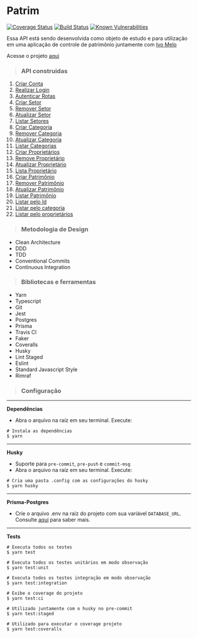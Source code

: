 # Patrim

[![Coverage Status](https://coveralls.io/repos/github/vineboneto/patrim-api/badge.svg?branch=master)](https://coveralls.io/github/vineboneto/patrim-api?branch=master) [![Build Status](https://travis-ci.org/vineboneto/patrim-api.svg?branch=master)](https://travis-ci.com/vineboneto/patrim-api) [![Known Vulnerabilities](https://snyk.io/test/github/vineboneto/patrim-api/badge.svg)](https://snyk.io/test/github/vineboneto/patrim-api)



Essa API está sendo desenvolvida como objeto de estudo e para utilização em uma aplicação de controle de patrimônio juntamente com [Ivo Melo](https://github.com/evil988)

Acesse o projeto [aqui](https://drive.google.com/file/d/1fjLYJtOZnry36GtrmEzdqkgve9VvPRpA/view?usp=sharing)

> ### API construidas

  1. [Criar Conta](./requirements/account/signup.md)
  2. [Realizar Login](./requirements/account/login.md)
  3. [Autenticar Rotas](./requirements/account/auth-middleware.md)
  4. [Criar Setor](./requirements/sector/add-sector.md)
  5. [Remover Setor](./requirements/sector/delete-sector.md)
  6. [Atualizar Setor](./requirements/sector/update-sector.md)
  7. [Listar Setores](./requirements/sector/load-sectors.md)
  8. [Criar Categoria](./requirements/category/add-category.md)
  9. [Remover Categoria](./requirements/category/delete-category.md)
  10. [Atualizar Categoria](./requirements/category/update-category.md)
  11. [Listar Categorias](./requirements/category/load-categories.md)
  12. [Criar Proprietários](./requirements/owner/add-owner.md)
  13. [Remove Proprietário](./requirements/owner/delete-owner.md)
  14. [Atualizar Proprietário](./requirements/owner/update-owner.md.md)
  15. [Lista Proprietário](./requirements/owner/load-owners.md)
  16. [Criar Patrimônio](./requirements/patrimony/add-patrimonies.md)
  17. [Remover Patrimônio](./requirements/patrimony/delete-patrimony.md)
  18. [Atualizar Patrimônio](./requirements/patrimony/update-patrimonies.md)
  19. [Listar Patrimônio](./requirements/patrimony/load-patrimonies.md)
  20. [Listar pelo Id](./requirements/patrimony/load-patrimony-by-id.md)
  21. [Listar pelo categoria](./requirements/patrimony/load-patrimonies-by-categories.md)
  22. [Listar pelo proprietários](./requirements/patrimony/load-patrimonies-by-owners.md)

> ### Metodologia de Design

 - Clean Architecture
 - DDD
 - TDD
 - Conventional Commits
 - Continuous Integration

> ### Bibliotecas e ferramentas

 - Yarn
 - Typescript
 - Git
 - Jest
 - Postgres
 - Prisma
 - Travis CI
 - Faker
 - Coveralls
 - Husky
 - Lint Staged
 - Eslint
 - Standard Javascript Style
 - Rimraf

> ### Configuração

***
**Dependências**
 - Abra o arquivo na raíz em seu terminal. Execute:
  ```shell
  # Instala as dependências
  $ yarn
  ```
***
**Husky**
 - Suporte para ``pre-commit``, ``pre-push`` e ``commit-msg``
 - Abra o arquivo na raíz em seu terminal. Execute:
  ```shell
  # Cria uma pasta .config com as configurações do husky
  $ yarn husky
  ```
 ***
 **Prisma-Postgres**

 - Crie o arquivo .env na raíz do projeto com sua variável ``DATABASE_URL``. Consulte [aqui](https://www.prisma.io/docs/getting-started/quickstart-typescript) para saber mais.
  
 ***
  **Tests**
  ```shell
  # Executa todos os testes
  $ yarn test

  # Executa todos os testes unitários em modo observação
  $ yarn test:unit

  # Executa todos os testes integração em modo observação
  $ yarn test:integration

  # Exibe o coverage do projeto
  $ yarn test:ci

  # Utilizado juntamente com o husky no pre-commit
  $ yarn test:staged

  # Utilizado para executar o coverage projeto
  $ yarn test:coveralls
  ```